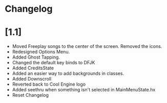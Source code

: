 # Changelog

# [1.1]

- Moved Freeplay songs to the center of the screen. Removed the icons.
- Redesigned Options Menu.
- Added Ghost Tapping.
- Changed the default key binds to DFJK
- Added CreditsState
- Added an easier way to add backgrounds in classes.
- Added Downscroll
- Reverted back to Cool Engine logo
- Added seethru when something isn't selected in MainMenuState.hx
- Reset Changelog
